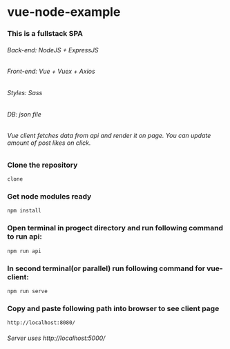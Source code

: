 # vue-node-example

### This is a fullstack SPA

###### Back-end: NodeJS + ExpressJS

###### Front-end: Vue + Vuex + Axios

###### Styles: Sass

###### DB: json file

###### Vue client fetches data from api and render it on page. You can update amount of post likes on click.

### Clone the repository

```
clone
```

### Get node modules ready

```
npm install
```

### Open terminal in progect directory and run following command to run api:

```
npm run api
```

### In second terminal(or parallel) run following command for vue-client:

```
npm run serve
```

### Copy and paste following path into browser to see client page

```
http://localhost:8080/
```

###### Server uses http://localhost:5000/
